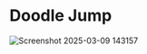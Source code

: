 # Doodle Jump

![Screenshot 2025-03-09 143157](https://github.com/user-attachments/assets/2e65c007-4670-4702-bc12-331fcf53a19d)
